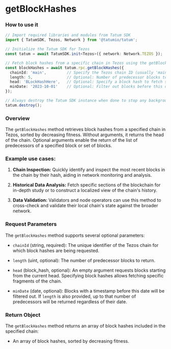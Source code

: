 # getBlockHashes

### How to use it

```typescript
// Import required libraries and modules from Tatum SDK
import { TatumSDK, Tezos, Network } from '@tatumio/tatum';

// Initialize the Tatum SDK for Tezos
const tatum = await TatumSDK.init<Tezos>({ network: Network.TEZOS });

// Fetch block hashes from a specific chain in Tezos using the getBlockHashes method
const blockHashes = await tatum.rpc.getBlockHashes({
  chainId: 'main',         // Specify the Tezos chain ID (usually 'main' for mainnet)
  length: 5,               // Optional: Number of predecessor blocks to return
  head: 'BLockHashHere',   // Optional: Specify a block hash to fetch specific fragments of the chain
  minDate: '2023-10-01'    // Optional: Filter out blocks before this date
});

// Always destroy the Tatum SDK instance when done to stop any background processes
tatum.destroy();
```

### Overview

The `getBlockHashes` method retrieves block hashes from a specified chain in Tezos, sorted by decreasing fitness. Without arguments, it returns the head of the chain. Optional arguments enable the return of the list of predecessors of a specified block or set of blocks.

### Example use cases:

1. **Chain Inspection:** 
   Quickly identify and inspect the most recent blocks in the chain by their hash, aiding in network monitoring and analysis.
   
2. **Historical Data Analysis:** 
   Fetch specific sections of the blockchain for in-depth study or to construct a localized view of the chain's history.
   
3. **Data Validation:** 
   Validators and node operators can use this method to cross-check and validate their local chain's state against the broader network.

### Request Parameters

The `getBlockHashes` method supports several optional parameters:

- `chainId` (string, required): 
  The unique identifier of the Tezos chain for which block hashes are being requested.

- `length` (uint, optional): 
  The number of predecessor blocks to return.

- `head` (block_hash, optional): 
  An empty argument requests blocks starting from the current head. Specifying block hashes allows fetching specific fragments of the chain.

- `minDate` (date, optional): 
  Blocks with a timestamp before this date will be filtered out. If `length` is also provided, up to that number of predecessors will be returned regardless of their date.

### Return Object

The `getBlockHashes` method returns an array of block hashes included in the specified chain:

- An array of block hashes, sorted by decreasing fitness.